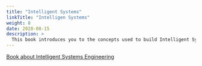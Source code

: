 ```yaml
---
title: "Intelligent Systems"
linkTitle: "Intelligen Systems"
weight: 8
date: 2020-08-15
description: >
  This book introduces you to the concepts used to build Intelligent Systems.
---
```



<!--
[{{< figure src="https://github.com/laszewski/laszewski.github.io/raw/master/book/222/featured.png"
title="Intelligent Systems Engineering" width="30%">}}](https://laszewski.github.io/book/222/)
-->

[Book about Intelligent Systems Engineering](https://laszewski.github.io/book/222/)
